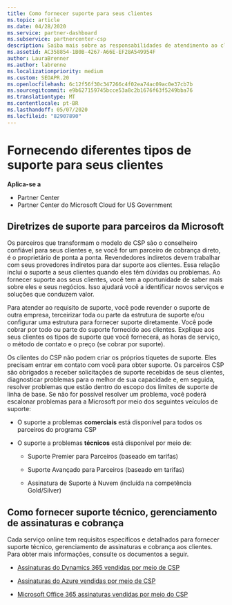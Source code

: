 ```yaml
---
title: Como fornecer suporte para seus clientes
ms.topic: article
ms.date: 04/28/2020
ms.service: partner-dashboard
ms.subservice: partnercenter-csp
description: Saiba mais sobre as responsabilidades de atendimento ao cliente para parceiros no programa CSP.
ms.assetid: AC358854-1B0B-4267-A66E-EF28A549954F
author: LauraBrenner
ms.author: labrenne
ms.localizationpriority: medium
ms.custom: SEOAPR.20
ms.openlocfilehash: 6c12f56f30c347266c4f02ea74ac09ac0e37cb7b
ms.sourcegitcommit: e9b627159745bcce53a8c2b1676f63f5249bba76
ms.translationtype: MT
ms.contentlocale: pt-BR
ms.lasthandoff: 05/07/2020
ms.locfileid: "82907890"
---
```

# <a name="providing-different-types-of-support-to-your-customers"></a>Fornecendo diferentes tipos de suporte para seus clientes

**Aplica-se a**

-  Partner Center
-  Partner Center do Microsoft Cloud for US Government


## <a name="microsoft-partner-support-guidance"></a>Diretrizes de suporte para parceiros da Microsoft

Os parceiros que transformam o modelo de CSP são o conselheiro confiável para seus clientes e, se você for um parceiro de cobrança direto, é o proprietário de ponta a ponta. Revendedores indiretos devem trabalhar com seus provedores indiretos para dar suporte aos clientes. Essa relação inclui o suporte a seus clientes quando eles têm dúvidas ou problemas. Ao fornecer suporte aos seus clientes, você tem a oportunidade de saber mais sobre eles e seus negócios. Isso ajudará você a identificar novos serviços e soluções que conduzem valor.

Para atender ao requisito de suporte, você pode revender o suporte de outra empresa, terceirizar toda ou parte da estrutura de suporte e/ou configurar uma estrutura para fornecer suporte diretamente. Você pode cobrar por todo ou parte do suporte fornecido aos clientes. Explique aos seus clientes os tipos de suporte que você fornecerá, as horas de serviço, o método de contato e o preço (se cobrar por suporte).

Os clientes do CSP não podem criar os próprios tíquetes de suporte. Eles precisam entrar em contato com você para obter suporte. Os parceiros CSP são obrigados a receber solicitações de suporte recebidas de seus clientes, diagnosticar problemas para o melhor de sua capacidade e, em seguida, resolver problemas que estão dentro do escopo dos limites de suporte de linha de base. Se não for possível resolver um problema, você poderá escalonar problemas para a Microsoft por meio dos seguintes veículos de suporte:

- O suporte a problemas **comerciais** está disponível para todos os parceiros do programa CSP

- O suporte a problemas **técnicos** está disponível por meio de:

    - Suporte Premier para Parceiros (baseado em tarifas)

    - Suporte Avançado para Parceiros (baseado em tarifas)

    - Assinatura de Suporte à Nuvem (incluída na competência Gold/Silver)

## <a name="providing-billing-subscription-management-and-technical-support"></a>Como fornecer suporte técnico, gerenciamento de assinaturas e cobrança 

Cada serviço online tem requisitos específicos e detalhados para fornecer suporte técnico, gerenciamento de assinaturas e cobrança aos clientes. Para obter mais informações, consulte os documentos a seguir.

- [Assinaturas do Dynamics 365 vendidas por meio de CSP](https://www.microsoftpartnercommunity.com/t5/CSP/Microsoft-Partner-Support-Guidance/m-p/5262#M30)

- [Assinaturas do Azure vendidas por meio de CSP](https://www.microsoftpartnercommunity.com/t5/CSP/Microsoft-Partner-Support-Guidance/m-p/5263#M31)

- [Microsoft Office 365 assinaturas vendidas por meio do CSP](https://www.microsoftpartnercommunity.com/t5/CSP/Microsoft-Partner-Support-Guidance/m-p/5264#M32)



 

 



